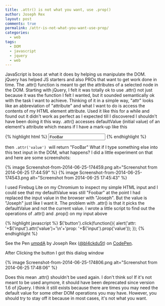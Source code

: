 ```yaml
---
title: .attr() is not what you want, use .prop()
author: Joseph Rex
layout: post
comments: true
permalink: /attr-is-not-what-you-want-use-prop/
categories:
  - web
tags:
  - DOM
  - javascript
  - jquery
  - web
---
```

JavaScript is boss at what it does by helping us manipulate the DOM. jQuery has helped JS starters and also PROs that want to get work done in time. The .attr() function is meant to get the attributes of a selected node in the DOM. Starting with jQuery, I felt it was totally ok to use .attr() not just because it was the function I felt I wanted, but it sounded semantically ok with the task I want to achieve. Thinking of it in a simple way, "attr" looks like an abbreviation of "attribute" and what I want to do is access the contents of my HTML element attribute. Used it like this for a while and found out it didn't work as perfect as I expected till I discovered I shouldn't have been doing it this way. .attr() accesses defaultValue (initial value) of an element's attribute which means if I have a mark-up like this

{% highlight html %}
<input type="text" value="FooBar">
{% endhighlight %}

then `.attr('value')`  will return "FooBar" What if I type something else into this text input in the DOM, what happens? I did a little experiment on that and here are some screenshots:

{% image Screenshot-from-2014-06-25-174459.png alt="Screenshot from 2014-06-25 17:44:59" %}
{% image Screenshot-from-2014-06-25-174543.png alt="Screenshot from 2014-06-25 17:45:43" %}

I used Firebug Lite on my Chromium to inspect my simple HTML input and I could see that my defaultValue was still "Foobar" at the point I had replaced the input value in the browser with "Joseph". But the value is "Joseph" just like I want it. The problem with .attr() is that it picks the defaultValue and not the current value. I wrote a little script to find out the operations of .attr() and .prop() on my input above

{% highlight javascript %}
$('button').click(function(){
	alert('attr: '+$('input').attr('value')+'\n'+'prop: '+$('input').prop('value'));
});
{% endhighlight %}

<p data-height="268" data-theme-id="0" data-slug-hash="umpdA" data-default-tab="result" data-user="bl4ckdu5t" class='codepen'>See the Pen <a href='http://codepen.io/bl4ckdu5t/pen/umpdA/'>umpdA</a> by Joseph Rex (<a href='http://codepen.io/bl4ckdu5t'>@bl4ckdu5t</a>) on <a href='http://codepen.io'>CodePen</a>.</p>
<script async src="//assets.codepen.io/assets/embed/ei.js"></script>

After Clicking the button I got this dialog window

{% image Screenshot-from-2014-06-25-174806.png alt="Screenshot from 2014-06-25 17:48:06" %}

Does this mean .attr() shouldn't be used again. I don't think so! If it's not meant to be used anymore, it should have been deprecated since version 1.6 of jQuery. I think it still exists because there are times you may need the default value for some other DOM operations you may have. However, you should try to stay off it because in most cases, it's not what you want.